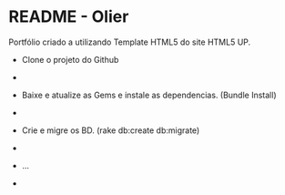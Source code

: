 # README - Olier

Portfólio criado a utilizando Template HTML5 do site HTML5 UP.

* Clone o projeto do Github
-
* Baixe e atualize as Gems e instale as dependencias. (Bundle Install)
-
* Crie e migre os BD. (rake db:create db:migrate)
-
* ...
-